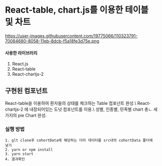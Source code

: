 # React-table, chart.js를 이용한 테이블 및 차트

https://user-images.githubusercontent.com/19775066/110323791-70084680-8058-11eb-8dcb-f5a18fe3d75e.png
#### 사용한 라이브러리 

1. React.js
2. React-table
3. React-chartjs-2

## 구현된 컴포넌트

React-table을 이용하여 환자들의 상태를 체크하는 Table 컴포넌트 완성.\ 
React-chartjs-2 에 내장되어있는 도넛 컴포넌트를 이용.\ 
성별, 인종별, 민족별 chart 총ㄴ 세가지의 pie Chart 완성.



### 실행 방법

    1. glt clone후 cohortData에 해당하는 더미 데이터를 src내의 cohortData 폴더에 넣기
    2. yarn or npm install
    3. yarn start 
    4. 결과확인
